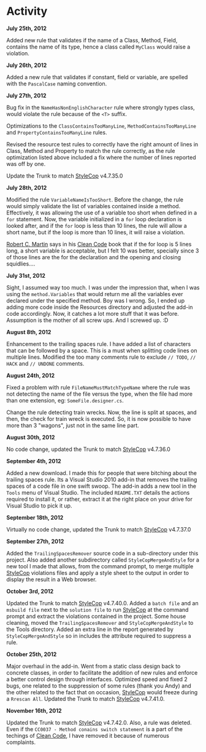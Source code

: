 # Activity #

**July 25th, 2012**

Added new rule that validates if the name of a Class, Method, Field, contains the name of its type, hence a class called `MyClass` would raise a violation.

**July 26th, 2012**

Added a new rule that validates if constant, field or variable, are spelled with the `PascalCase` naming convention.

**July 27th, 2012**

Bug fix in the `NameHasNonEnglishCharacter` rule where strongly types class, would violate the rule because of the `<T>` suffix.

Optimizations to the `ClassContainsTooManyLine`, `MethodContainsTooManyLine` and `PropertyContainsTooManyLine` rules.

Revised the resource test rules to correctly have the right amount of lines in Class, Method and Property to match the rule correctly, as the rule optimization listed above included a fix where the number of lines reported was off by one.

Update the Trunk to match [StyleCop](http://stylecop.codeplex.com/) v4.7.35.0

**July 28th, 2012**

Modified the rule `VariableNameIsTooShort`. Before the change, the rule would simply validate the list of variables contained inside a method. Effectively, it was allowing the use of a variable too short when defined in a `for` statement. Now, the variable initialized in a `for` loop declaration is looked after, and if the `for` loop is less than 10 lines, the rule will allow a short name, but if the loop is more than 10 lines, it will raise a violation.

[Robert C. Martin](http://www.objectmentor.com/omTeam/martin_r.html) says in his [Clean Code](http://www.amazon.com/Clean-Code-Handbook-Software-Craftsmanship/dp/0132350882) book that if the for loop is 5 lines long, a short variable is acceptable, but I felt 10 was better, specially since 3 of those lines are the for the declaration and the opening and closing squidlies....


**July 31st, 2012**

Sight, I assumed way too much. I was under the impression that, when I was using the `method.Variables` that would return me all the variables ever declared under the specified method. Boy was I wrong. So, I ended up adding more code inside the Resources directory and adjusted the add-in code accordingly. Now, it catches a lot more stuff that it was before. Assumption is the mother of all screw ups. And I screwed up. :D


**August 8th, 2012**

Enhancement to the trailing spaces rule. I have added a list of characters that can be followed by a space. This is a must when splitting code lines on multiple lines. Modified the too many comments rule to exclude `// TODO`, `// HACK` and `// UNDONE` comments.


**August 24th, 2012**

Fixed a problem with rule `FileNameMustMatchTypeName` where the rule was not detecting the name of the file versus the type, when the file had more than one extension, eg: `SomeFile.designer.cs`.

Change the rule detecting train wrecks. Now, the line is split at spaces, and then, the check for train wreck is executed. So, it is now possible to have more than 3 "wagons", just not in the same line part.


**August 30th, 2012**

No code change, updated the Trunk to match [StyleCop](http://stylecop.codeplex.com/) v4.7.36.0


**September 4th, 2012**

Added a new download. I made this for people that were bitching about the trailing spaces rule. Its a Visual Studio 2010 add-in that removes the trailing spaces of a code file in one swift swoop. The add-in adds a new tool in the `Tools` menu of Visual Studio. The included `README.TXT` details the actions required to install it, or rather, extract it at the right place on your drive for Visual Studio to pick it up.


**September 18th, 2012**

Virtually no code change, updated the Trunk to match [StyleCop](http://stylecop.codeplex.com/) v4.7.37.0


**September 27th, 2012**

Added the `TrailingSpacesRemover` source code in a sub-directory under this project. Also added another subdirectory called `StyleCopMergeAndStyle` for a new tool I made that allows, from the command prompt, to merge multiple [StyleCop](http://stylecop.codeplex.com/) violations files and apply a style sheet to the output in order to display the result in a Web browser.

**October 3rd, 2012**

Updated the Trunk to match [StyleCop](http://stylecop.codeplex.com/) v4.7.40.0. Added a `batch file` and an `msbuild file` next to the `solution file` to run [StyleCop](http://stylecop.codeplex.com/) at the command prompt and extract the violations contained in the project. Some house cleaning, moved the `TrailingSpacesRemover` and `StyleCopMergeAndStyle` to the Tools directory. Added an extra line in the report generated by `StyleCopMergeAndStyle` so in includes the attribute required to suppress a rule.

**October 25th, 2012**

Major overhaul in the add-in. Went from a static class design back to concrete classes, in order to facilitate the addition of new rules and enforce a better control design through interfaces. Optimized speed and fixed 2 bugs, one related to the suppression of some rules (thank you Andy) and the other related to the fact that on occasion, [StyleCop](http://stylecop.codeplex.com/) would freeze during a `Rrescan All`. Updated the Trunk to match [StyleCop](http://stylecop.codeplex.com/) v4.7.41.0.

**November 16th, 2012**

Updated the Trunk to match [StyleCop](http://stylecop.codeplex.com/) v4.7.42.0. Also, a rule was deleted. Even if the `CC0037 - Method conains switch statement` is a part of the techings of [Clean Code](http://www.amazon.com/Clean-Code-Handbook-Software-Craftsmanship/dp/0132350882), I have removed it because of numerous complaints.